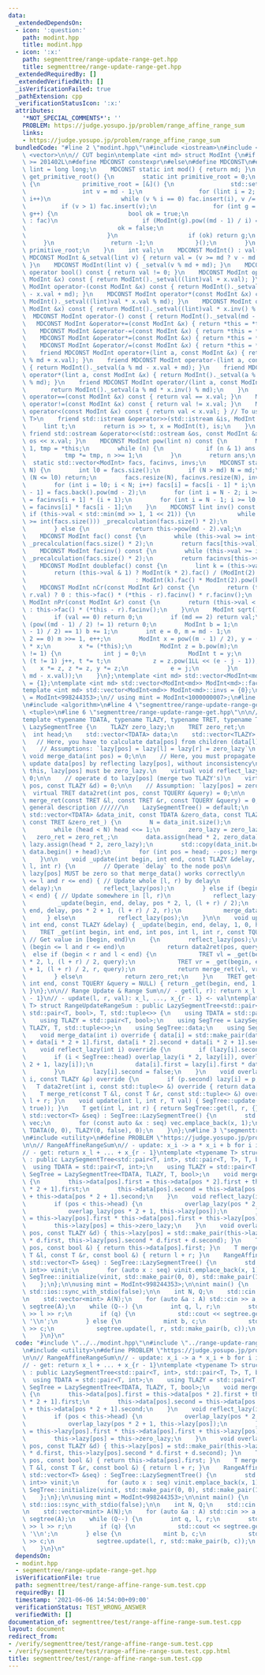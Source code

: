 ```yaml
---
data:
  _extendedDependsOn:
  - icon: ':question:'
    path: modint.hpp
    title: modint.hpp
  - icon: ':x:'
    path: segmenttree/range-update-range-get.hpp
    title: segmenttree/range-update-range-get.hpp
  _extendedRequiredBy: []
  _extendedVerifiedWith: []
  _isVerificationFailed: true
  _pathExtension: cpp
  _verificationStatusIcon: ':x:'
  attributes:
    '*NOT_SPECIAL_COMMENTS*': ''
    PROBLEM: https://judge.yosupo.jp/problem/range_affine_range_sum
    links:
    - https://judge.yosupo.jp/problem/range_affine_range_sum
  bundledCode: "#line 2 \"modint.hpp\"\n#include <iostream>\n#include <set>\n#include\
    \ <vector>\n\n// CUT begin\ntemplate <int md> struct ModInt {\n#if __cplusplus\
    \ >= 201402L\n#define MDCONST constexpr\n#else\n#define MDCONST\n#endif\n    using\
    \ lint = long long;\n    MDCONST static int mod() { return md; }\n    static int\
    \ get_primitive_root() {\n        static int primitive_root = 0;\n        if (!primitive_root)\
    \ {\n            primitive_root = [&]() {\n                std::set<int> fac;\n\
    \                int v = md - 1;\n                for (lint i = 2; i * i <= v;\
    \ i++)\n                    while (v % i == 0) fac.insert(i), v /= i;\n      \
    \          if (v > 1) fac.insert(v);\n                for (int g = 1; g < md;\
    \ g++) {\n                    bool ok = true;\n                    for (auto i\
    \ : fac)\n                        if (ModInt(g).pow((md - 1) / i) == 1) {\n  \
    \                          ok = false;\n                            break;\n \
    \                       }\n                    if (ok) return g;\n           \
    \     }\n                return -1;\n            }();\n        }\n        return\
    \ primitive_root;\n    }\n    int val;\n    MDCONST ModInt() : val(0) {}\n   \
    \ MDCONST ModInt &_setval(lint v) { return val = (v >= md ? v - md : v), *this;\
    \ }\n    MDCONST ModInt(lint v) { _setval(v % md + md); }\n    MDCONST explicit\
    \ operator bool() const { return val != 0; }\n    MDCONST ModInt operator+(const\
    \ ModInt &x) const { return ModInt()._setval((lint)val + x.val); }\n    MDCONST\
    \ ModInt operator-(const ModInt &x) const { return ModInt()._setval((lint)val\
    \ - x.val + md); }\n    MDCONST ModInt operator*(const ModInt &x) const { return\
    \ ModInt()._setval((lint)val * x.val % md); }\n    MDCONST ModInt operator/(const\
    \ ModInt &x) const { return ModInt()._setval((lint)val * x.inv() % md); }\n  \
    \  MDCONST ModInt operator-() const { return ModInt()._setval(md - val); }\n \
    \   MDCONST ModInt &operator+=(const ModInt &x) { return *this = *this + x; }\n\
    \    MDCONST ModInt &operator-=(const ModInt &x) { return *this = *this - x; }\n\
    \    MDCONST ModInt &operator*=(const ModInt &x) { return *this = *this * x; }\n\
    \    MDCONST ModInt &operator/=(const ModInt &x) { return *this = *this / x; }\n\
    \    friend MDCONST ModInt operator+(lint a, const ModInt &x) { return ModInt()._setval(a\
    \ % md + x.val); }\n    friend MDCONST ModInt operator-(lint a, const ModInt &x)\
    \ { return ModInt()._setval(a % md - x.val + md); }\n    friend MDCONST ModInt\
    \ operator*(lint a, const ModInt &x) { return ModInt()._setval(a % md * x.val\
    \ % md); }\n    friend MDCONST ModInt operator/(lint a, const ModInt &x) {\n \
    \       return ModInt()._setval(a % md * x.inv() % md);\n    }\n    MDCONST bool\
    \ operator==(const ModInt &x) const { return val == x.val; }\n    MDCONST bool\
    \ operator!=(const ModInt &x) const { return val != x.val; }\n    MDCONST bool\
    \ operator<(const ModInt &x) const { return val < x.val; } // To use std::map<ModInt,\
    \ T>\n    friend std::istream &operator>>(std::istream &is, ModInt &x) {\n   \
    \     lint t;\n        return is >> t, x = ModInt(t), is;\n    }\n    MDCONST\
    \ friend std::ostream &operator<<(std::ostream &os, const ModInt &x) { return\
    \ os << x.val; }\n    MDCONST ModInt pow(lint n) const {\n        ModInt ans =\
    \ 1, tmp = *this;\n        while (n) {\n            if (n & 1) ans *= tmp;\n \
    \           tmp *= tmp, n >>= 1;\n        }\n        return ans;\n    }\n\n  \
    \  static std::vector<ModInt> facs, facinvs, invs;\n    MDCONST static void _precalculation(int\
    \ N) {\n        int l0 = facs.size();\n        if (N > md) N = md;\n        if\
    \ (N <= l0) return;\n        facs.resize(N), facinvs.resize(N), invs.resize(N);\n\
    \        for (int i = l0; i < N; i++) facs[i] = facs[i - 1] * i;\n        facinvs[N\
    \ - 1] = facs.back().pow(md - 2);\n        for (int i = N - 2; i >= l0; i--) facinvs[i]\
    \ = facinvs[i + 1] * (i + 1);\n        for (int i = N - 1; i >= l0; i--) invs[i]\
    \ = facinvs[i] * facs[i - 1];\n    }\n    MDCONST lint inv() const {\n       \
    \ if (this->val < std::min(md >> 1, 1 << 21)) {\n            while (this->val\
    \ >= int(facs.size())) _precalculation(facs.size() * 2);\n            return invs[this->val].val;\n\
    \        } else {\n            return this->pow(md - 2).val;\n        }\n    }\n\
    \    MDCONST ModInt fac() const {\n        while (this->val >= int(facs.size()))\
    \ _precalculation(facs.size() * 2);\n        return facs[this->val];\n    }\n\
    \    MDCONST ModInt facinv() const {\n        while (this->val >= int(facs.size()))\
    \ _precalculation(facs.size() * 2);\n        return facinvs[this->val];\n    }\n\
    \    MDCONST ModInt doublefac() const {\n        lint k = (this->val + 1) / 2;\n\
    \        return (this->val & 1) ? ModInt(k * 2).fac() / (ModInt(2).pow(k) * ModInt(k).fac())\n\
    \                               : ModInt(k).fac() * ModInt(2).pow(k);\n    }\n\
    \    MDCONST ModInt nCr(const ModInt &r) const {\n        return (this->val <\
    \ r.val) ? 0 : this->fac() * (*this - r).facinv() * r.facinv();\n    }\n    MDCONST\
    \ ModInt nPr(const ModInt &r) const {\n        return (this->val < r.val) ? 0\
    \ : this->fac() * (*this - r).facinv();\n    }\n\n    ModInt sqrt() const {\n\
    \        if (val == 0) return 0;\n        if (md == 2) return val;\n        if\
    \ (pow((md - 1) / 2) != 1) return 0;\n        ModInt b = 1;\n        while (b.pow((md\
    \ - 1) / 2) == 1) b += 1;\n        int e = 0, m = md - 1;\n        while (m %\
    \ 2 == 0) m >>= 1, e++;\n        ModInt x = pow((m - 1) / 2), y = (*this) * x\
    \ * x;\n        x *= (*this);\n        ModInt z = b.pow(m);\n        while (y\
    \ != 1) {\n            int j = 0;\n            ModInt t = y;\n            while\
    \ (t != 1) j++, t *= t;\n            z = z.pow(1LL << (e - j - 1));\n        \
    \    x *= z, z *= z, y *= z;\n            e = j;\n        }\n        return ModInt(std::min(x.val,\
    \ md - x.val));\n    }\n};\ntemplate <int md> std::vector<ModInt<md>> ModInt<md>::facs\
    \ = {1};\ntemplate <int md> std::vector<ModInt<md>> ModInt<md>::facinvs = {1};\n\
    template <int md> std::vector<ModInt<md>> ModInt<md>::invs = {0};\n// using mint\
    \ = ModInt<998244353>;\n// using mint = ModInt<1000000007>;\n#line 2 \"segmenttree/range-update-range-get.hpp\"\
    \n#include <algorithm>\n#line 4 \"segmenttree/range-update-range-get.hpp\"\n#include\
    \ <tuple>\n#line 6 \"segmenttree/range-update-range-get.hpp\"\n\n// CUT begin\n\
    template <typename TDATA, typename TLAZY, typename TRET, typename TQUERY> struct\
    \ LazySegmentTree {\n    TLAZY zero_lazy;\n    TRET zero_ret;\n    int N;\n  \
    \  int head;\n    std::vector<TDATA> data;\n    std::vector<TLAZY> lazy;\n\n \
    \   // Here, you have to calculate data[pos] from children (data[l], data[r]),\n\
    \    // Assumptions: `lazy[pos] = lazy[l] = lazy[r] = zero_lazy`\n    virtual\
    \ void merge_data(int pos) = 0;\n\n    // Here, you must propagate lazy[pos] and\
    \ update data[pos] by reflecting lazy[pos], without inconsistency\n    // After\
    \ this, lazy[pos] must be zero_lazy.\n    virtual void reflect_lazy(int pos) =\
    \ 0;\n\n    // operate d to lazy[pos] (merge two TLAZY's)\n    virtual void overlap_lazy(int\
    \ pos, const TLAZY &d) = 0;\n\n    // Assumption: `lazy[pos] = zero_lazy`\n  \
    \  virtual TRET data2ret(int pos, const TQUERY &query) = 0;\n\n    virtual TRET\
    \ merge_ret(const TRET &l, const TRET &r, const TQUERY &query) = 0;\n\n    //////\
    \ general description //////\n    LazySegmentTree() = default;\n    void initialize(const\
    \ std::vector<TDATA> &data_init, const TDATA &zero_data, const TLAZY &zero_lazy_,\
    \ const TRET &zero_ret_) {\n        N = data_init.size();\n        head = 1;\n\
    \        while (head < N) head <<= 1;\n        zero_lazy = zero_lazy_;\n     \
    \   zero_ret = zero_ret_;\n        data.assign(head * 2, zero_data);\n       \
    \ lazy.assign(head * 2, zero_lazy);\n        std::copy(data_init.begin(), data_init.end(),\
    \ data.begin() + head);\n        for (int pos = head; --pos;) merge_data(pos);\n\
    \    }\n\n    void _update(int begin, int end, const TLAZY &delay, int pos, int\
    \ l, int r) {\n        // Operate `delay` to the node pos\n        // After this,\
    \ lazy[pos] MUST be zero so that merge_data() works correctly\n        if (begin\
    \ <= l and r <= end) { // Update whole [l, r) by delay\n            overlap_lazy(pos,\
    \ delay);\n            reflect_lazy(pos);\n        } else if (begin < r and l\
    \ < end) { // Update somewhere in [l, r)\n            reflect_lazy(pos);\n   \
    \         _update(begin, end, delay, pos * 2, l, (l + r) / 2);\n            _update(begin,\
    \ end, delay, pos * 2 + 1, (l + r) / 2, r);\n            merge_data(pos);\n  \
    \      } else\n            reflect_lazy(pos);\n    }\n\n    void update(int begin,\
    \ int end, const TLAZY &delay) { _update(begin, end, delay, 1, 0, head); }\n\n\
    \    TRET _get(int begin, int end, int pos, int l, int r, const TQUERY &query)\
    \ // Get value in [begin, end)\n    {\n        reflect_lazy(pos);\n        if\
    \ (begin <= l and r <= end)\n            return data2ret(pos, query);\n      \
    \  else if (begin < r and l < end) {\n            TRET vl = _get(begin, end, pos\
    \ * 2, l, (l + r) / 2, query);\n            TRET vr = _get(begin, end, pos * 2\
    \ + 1, (l + r) / 2, r, query);\n            return merge_ret(vl, vr, query);\n\
    \        } else\n            return zero_ret;\n    }\n    TRET get(int begin,\
    \ int end, const TQUERY &query = NULL) { return _get(begin, end, 1, 0, head, query);\
    \ }\n};\n\n// Range Update & Range Sum\n// - get(l, r): return x_l + ... + x_{r\
    \ - 1}\n// - update(l, r, val): x_l, ..., x_{r - 1} <- val\ntemplate <typename\
    \ T> struct RangeUpdateRangeSum : public LazySegmentTree<std::pair<T, size_t>,\
    \ std::pair<T, bool>, T, std::tuple<>> {\n    using TDATA = std::pair<T, size_t>;\n\
    \    using TLAZY = std::pair<T, bool>;\n    using SegTree = LazySegmentTree<TDATA,\
    \ TLAZY, T, std::tuple<>>;\n    using SegTree::data;\n    using SegTree::lazy;\n\
    \    void merge_data(int i) override { data[i] = std::make_pair(data[i * 2].first\
    \ + data[i * 2 + 1].first, data[i * 2].second + data[i * 2 + 1].second); };\n\
    \    void reflect_lazy(int i) override {\n        if (lazy[i].second) {\n    \
    \        if (i < SegTree::head) overlap_lazy(i * 2, lazy[i]), overlap_lazy(i *\
    \ 2 + 1, lazy[i]);\n            data[i].first = lazy[i].first * data[i].second;\n\
    \        }\n        lazy[i].second = false;\n    }\n    void overlap_lazy(int\
    \ i, const TLAZY &p) override {\n        if (p.second) lazy[i] = p;\n    }\n \
    \   T data2ret(int i, const std::tuple<> &) override { return data[i].first; }\n\
    \    T merge_ret(const T &l, const T &r, const std::tuple<> &) override { return\
    \ l + r; }\n    void update(int l, int r, T val) { SegTree::update(l, r, TLAZY(val,\
    \ true)); }\n    T get(int l, int r) { return SegTree::get(l, r, {}); }\n    RangeUpdateRangeSum(const\
    \ std::vector<T> &seq) : SegTree::LazySegmentTree() {\n        std::vector<TDATA>\
    \ vec;\n        for (const auto &x : seq) vec.emplace_back(x, 1);\n        SegTree::initialize(vec,\
    \ TDATA(0, 0), TLAZY(0, false), 0);\n    }\n};\n#line 3 \"segmenttree/test/range-affine-range-sum.test.cpp\"\
    \n#include <utility>\n#define PROBLEM \"https://judge.yosupo.jp/problem/range_affine_range_sum\"\
    \n\n// RangeAffineRangeSum\n// - update: x_i -> a * x_i + b for i in [l, r)\n\
    // - get: return x_l + ... + x_{r - 1}\ntemplate <typename T> struct RangeAffineRangeSum\
    \ : public LazySegmentTree<std::pair<T, int>, std::pair<T, T>, T, bool> {\n  \
    \  using TDATA = std::pair<T, int>;\n    using TLAZY = std::pair<T, T>;\n    using\
    \ SegTree = LazySegmentTree<TDATA, TLAZY, T, bool>;\n    void merge_data(int pos)\
    \ {\n        this->data[pos].first = this->data[pos * 2].first + this->data[pos\
    \ * 2 + 1].first;\n        this->data[pos].second = this->data[pos * 2].second\
    \ + this->data[pos * 2 + 1].second;\n    }\n    void reflect_lazy(int pos) {\n\
    \        if (pos < this->head) {\n            overlap_lazy(pos * 2, this->lazy[pos]);\n\
    \            overlap_lazy(pos * 2 + 1, this->lazy[pos]);\n        }\n        this->data[pos].first\
    \ = this->lazy[pos].first * this->data[pos].first + this->lazy[pos].second * this->data[pos].second;\n\
    \        this->lazy[pos] = this->zero_lazy;\n    }\n    void overlap_lazy(int\
    \ pos, const TLAZY &d) { this->lazy[pos] = std::make_pair(this->lazy[pos].first\
    \ * d.first, this->lazy[pos].second * d.first + d.second); }\n    T data2ret(int\
    \ pos, const bool &) { return this->data[pos].first; }\n    T merge_ret(const\
    \ T &l, const T &r, const bool &) { return l + r; }\n    RangeAffineRangeSum(const\
    \ std::vector<T> &seq) : SegTree::LazySegmentTree() {\n        std::vector<std::pair<T,\
    \ int>> vinit;\n        for (auto x : seq) vinit.emplace_back(x, 1);\n       \
    \ SegTree::initialize(vinit, std::make_pair(0, 0), std::make_pair(1, 0), T(0));\n\
    \    };\n};\n\nusing mint = ModInt<998244353>;\n\nint main() {\n    std::cin.tie(nullptr),\
    \ std::ios::sync_with_stdio(false);\n\n    int N, Q;\n    std::cin >> N >> Q;\n\
    \n    std::vector<mint> A(N);\n    for (auto &a : A) std::cin >> a;\n    RangeAffineRangeSum<mint>\
    \ segtree(A);\n    while (Q--) {\n        int q, l, r;\n        std::cin >> q\
    \ >> l >> r;\n        if (q) {\n            std::cout << segtree.get(l, r) <<\
    \ '\\n';\n        } else {\n            mint b, c;\n            std::cin >> b\
    \ >> c;\n            segtree.update(l, r, std::make_pair(b, c));\n        }\n\
    \    }\n}\n"
  code: "#include \"../../modint.hpp\"\n#include \"../range-update-range-get.hpp\"\
    \n#include <utility>\n#define PROBLEM \"https://judge.yosupo.jp/problem/range_affine_range_sum\"\
    \n\n// RangeAffineRangeSum\n// - update: x_i -> a * x_i + b for i in [l, r)\n\
    // - get: return x_l + ... + x_{r - 1}\ntemplate <typename T> struct RangeAffineRangeSum\
    \ : public LazySegmentTree<std::pair<T, int>, std::pair<T, T>, T, bool> {\n  \
    \  using TDATA = std::pair<T, int>;\n    using TLAZY = std::pair<T, T>;\n    using\
    \ SegTree = LazySegmentTree<TDATA, TLAZY, T, bool>;\n    void merge_data(int pos)\
    \ {\n        this->data[pos].first = this->data[pos * 2].first + this->data[pos\
    \ * 2 + 1].first;\n        this->data[pos].second = this->data[pos * 2].second\
    \ + this->data[pos * 2 + 1].second;\n    }\n    void reflect_lazy(int pos) {\n\
    \        if (pos < this->head) {\n            overlap_lazy(pos * 2, this->lazy[pos]);\n\
    \            overlap_lazy(pos * 2 + 1, this->lazy[pos]);\n        }\n        this->data[pos].first\
    \ = this->lazy[pos].first * this->data[pos].first + this->lazy[pos].second * this->data[pos].second;\n\
    \        this->lazy[pos] = this->zero_lazy;\n    }\n    void overlap_lazy(int\
    \ pos, const TLAZY &d) { this->lazy[pos] = std::make_pair(this->lazy[pos].first\
    \ * d.first, this->lazy[pos].second * d.first + d.second); }\n    T data2ret(int\
    \ pos, const bool &) { return this->data[pos].first; }\n    T merge_ret(const\
    \ T &l, const T &r, const bool &) { return l + r; }\n    RangeAffineRangeSum(const\
    \ std::vector<T> &seq) : SegTree::LazySegmentTree() {\n        std::vector<std::pair<T,\
    \ int>> vinit;\n        for (auto x : seq) vinit.emplace_back(x, 1);\n       \
    \ SegTree::initialize(vinit, std::make_pair(0, 0), std::make_pair(1, 0), T(0));\n\
    \    };\n};\n\nusing mint = ModInt<998244353>;\n\nint main() {\n    std::cin.tie(nullptr),\
    \ std::ios::sync_with_stdio(false);\n\n    int N, Q;\n    std::cin >> N >> Q;\n\
    \n    std::vector<mint> A(N);\n    for (auto &a : A) std::cin >> a;\n    RangeAffineRangeSum<mint>\
    \ segtree(A);\n    while (Q--) {\n        int q, l, r;\n        std::cin >> q\
    \ >> l >> r;\n        if (q) {\n            std::cout << segtree.get(l, r) <<\
    \ '\\n';\n        } else {\n            mint b, c;\n            std::cin >> b\
    \ >> c;\n            segtree.update(l, r, std::make_pair(b, c));\n        }\n\
    \    }\n}\n"
  dependsOn:
  - modint.hpp
  - segmenttree/range-update-range-get.hpp
  isVerificationFile: true
  path: segmenttree/test/range-affine-range-sum.test.cpp
  requiredBy: []
  timestamp: '2021-06-06 14:54:00+09:00'
  verificationStatus: TEST_WRONG_ANSWER
  verifiedWith: []
documentation_of: segmenttree/test/range-affine-range-sum.test.cpp
layout: document
redirect_from:
- /verify/segmenttree/test/range-affine-range-sum.test.cpp
- /verify/segmenttree/test/range-affine-range-sum.test.cpp.html
title: segmenttree/test/range-affine-range-sum.test.cpp
---
```

